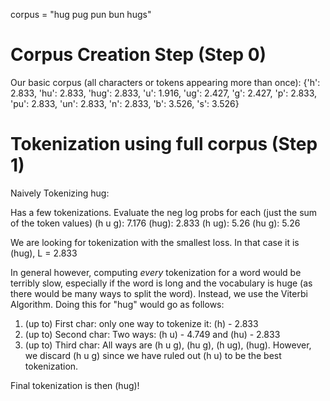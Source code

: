 corpus = "hug pug pun bun hugs"

# Corpus Creation Step (Step 0)
Our basic corpus (all characters or tokens appearing more than once):
{'h': 2.833, 'hu': 2.833, 'hug': 2.833, 'u': 1.916, 'ug': 2.427, 'g': 2.427, 'p': 2.833, 'pu': 2.833, 'un': 2.833, 'n': 2.833, 'b': 3.526, 's': 3.526}


# Tokenization using full corpus (Step 1)

Naively Tokenizing hug:

Has a few tokenizations. Evaluate the neg log probs for each (just the sum of the token values)
(h u g): 7.176
(hug): 2.833
(h ug): 5.26
(hu g): 5.26

We are looking for tokenization with the smallest loss. In that case it is (hug), L = 2.833

In general however, computing *every* tokenization for a word would be terribly slow, especially if the word
is long and the vocabulary is huge (as there would be many ways to split the word). Instead, we use the Viterbi Algorithm. Doing this for "hug" would go as follows:

1. (up to) First char: only one way to tokenize it: (h) - 2.833
2. (up to) Second char: Two ways: (h u) - 4.749 and (hu) - 2.833
3. (up to) Third char: All ways are (h u g), (hu g), (h ug), (hug). However, we discard (h u g) since we have ruled out (h u) to be the best tokenization.

Final tokenization is then (hug)!

